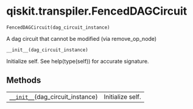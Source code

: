 <span id="qiskit-transpiler-fenceddagcircuit" />

# qiskit.transpiler.FencedDAGCircuit

<span id="undefined" />

`FencedDAGCircuit(dag_circuit_instance)`

A dag circuit that cannot be modified (via remove\_op\_node)

<span id="undefined" />

`__init__(dag_circuit_instance)`

Initialize self. See help(type(self)) for accurate signature.

## Methods

|                                                                                                                                  |                  |
| -------------------------------------------------------------------------------------------------------------------------------- | ---------------- |
| [`__init__`](#qiskit.transpiler.FencedDAGCircuit.__init__ "qiskit.transpiler.FencedDAGCircuit.__init__")(dag\_circuit\_instance) | Initialize self. |
